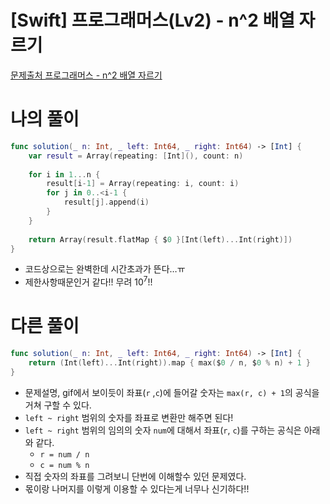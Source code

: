 # [Swift] 프로그래머스(Lv2) - n^2 배열 자르기 

[문제출처 프로그래머스 - n^2 배열 자르기](https://school.programmers.co.kr/learn/courses/30/lessons/87390#qna)

# 나의 풀이

```swift
func solution(_ n: Int, _ left: Int64, _ right: Int64) -> [Int] {
    var result = Array(repeating: [Int](), count: n)
    
    for i in 1...n {
        result[i-1] = Array(repeating: i, count: i)
        for j in 0..<i-1 {
            result[j].append(i)
        }
    }
    
    return Array(result.flatMap { $0 }[Int(left)...Int(right)])
}
```

- 코드상으로는 완벽한데 시간초과가 뜬다…ㅠ
- 제한사항때문인거 같다!! 무려 $10^7$!!

# 다른 풀이

```swift
func solution(_ n: Int, _ left: Int64, _ right: Int64) -> [Int] {
    return (Int(left)...Int(right)).map { max($0 / n, $0 % n) + 1 }
}
```

- 문제설명, gif에서 보이듯이 좌표(`r` ,`c`)에 들어갈 숫자는 `max(r, c) + 1`의 공식을 거쳐 구할 수 있다.
- `left ~ right` 범위의 숫자를 좌표로 변환만 해주면 된다!
- `left ~ right` 범위의 임의의 숫자 `num`에 대해서 좌표(`r`, `c`)를 구하는 공식은 아래와 같다.
    - `r = num / n`
    - `c = num % n`
- 직접 숫자의 좌표를 그려보니 단번에 이해할수 있던 문제였다.
- 몫이랑 나머지를 이렇게 이용할 수 있다는게 너무나 신기하다!!
